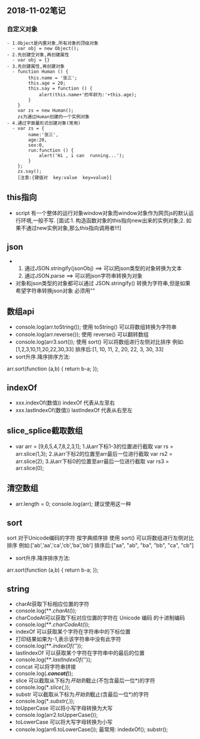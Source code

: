 ## 2018-11-02笔记

### 自定义对象
    - 1.Object是内置对象,所有对象的顶级对象
      - var obj = new Object();
    - 2.先创建空对象,再创建属性
      - var obj = {}
    - 3.先创建属性,再创建对象
      - function Human () {
			this.name = '张三';
			this.age = 20;
			this.say = function () {
				alert(this.name+'的年龄为:'+this.age);
			}
		}
		var zs = new Human();
		zs为通过Human创建的一个实例对象
	- 4.通过字面量形式创建对象(常用)
	  - var zs = {
			name:'张三',
			age:20,
			sex:0,
			run:function () {
				alert('Hi , i can  running...');
			}
		};
		zs.say();
		[注意:{键值对  key:value  key=value}]

## this指向
   - script 有一个整体的运行对象window对象而window对象作为网页js的默认运行环境,一般不写.
   [面试:1. 构造函数对象的this指向new出来的实例对象;2. 如果不通过new实例对象,那么this指向调用者!!!]

## json
   - 1. 通过JSON.stringify(jsonObj) ==> 可以把json类型的对象转换为文本
	 2. 通过JSON.parse ==> 可以把json字符串转换为对象
   - 对象和json类型的对象都可以通过 JSON.stringify() 转换为字符串,但是如果希望字符串转换json对象 必须用""

## 数组api
   - console.log(arr.toString());
   使用 toString() 可以将数组转换为字符串
   - console.log(arr.reverse());
   使用 reverse() 可以翻转数组
   - console.log(arr3.sort());
   使用 sort() 可以将数组进行左侧对比排序
   例如:[1,2,3,10,11,20,22,30,33]
   排序后:[1, 10, 11, 2, 20, 22, 3, 30, 33]
   - sort升序.降序排序方法:

   arr.sort(function (a,b) {
   		return b-a;
   	});

## indexOf
   - xxx.indexOf(数值))
   indexOf 代表从左至右
   - xxx.lastIndexOf(数值))
   lastIndexOf 代表从右至左

## slice_splice截取数组
   - var arr = [9,6,5,4,7,8,2,3,1];
	1.从arr下标1-3的位置进行截取
	 var rs = arr.slice(1,3);
	2.从arr下标2的位置至arr最后一位进行截取
	 var rs2 = arr.slice(2);
	3.从arr下标0的位置至arr最后一位进行截取
	 var rs3 = arr.slice(0);
## 清空数组
   - arr.length = 0;
	console.log(arr);
	建议使用这一种

## sort
   sort 对于Unicode编码的字符 按字典顺序排
   使用 sort() 可以将数组进行左侧对比排序
   例如:['ab','aa','ca','cb','ba','bb']
   排序后:["aa", "ab", "ba", "bb", "ca", "cb"]
   - sort升序.降序排序方法:

   arr.sort(function (a,b) {
   		return b-a;
   	});

## string
   - charAt获取下标相应位置的字符
   - console.log(***.charAt(*));
   - charCodeAt可以获取下标对应位置的字符在 Unicode 编码 的十进制编码
   - console.log(***.charCodeAt(*));
   - indexOf 可以获取某个字符在字符串中的下标位置
   - 打印结果如果为-1,表示该字符串中没有此字符
   - console.log(***.indexOf('*'));
   - lastIndexOf 可以获取某个字符在字符串中的最后的位置
   - console.log(***.lastIndexOf('*'));
   - concat 可以将字符串拼接
   - console.log(***.concat(***));
   - slice 可以截取从下标为*开始到*截止(不包含最后一位*)的字符
   - console.log(***.slice(*,*));
   - substr 可以截取从下标为*开始到*截止(含最后一位*)的字符
   - console.log(***.substr(*,*));
   - toUpperCase 可以将小写字母转换为大写
   - console.log(arr2.toUpperCase());
   - toLowerCase 可以将大写字母转换为小写
   - console.log(arr6.toLowerCase());
   最常用: indedxOf(); substr();
